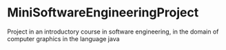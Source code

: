 # MiniSoftwareEngineeringProject
Project in an introductory course in software engineering, in the domain of computer graphics in the language java
